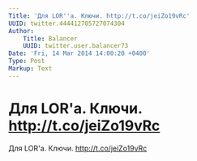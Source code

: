 ```yaml
---
Title: 'Для LOR''а. Ключи. http://t.co/jeiZo19vRc'
UUID: twitter.444412705727074304
Author:
    Title: Balancer
    UUID: twitter.user.balancer73
Date: 'Fri, 14 Mar 2014 14:00:20 +0400'
Type: Post
Markup: Text
---
```


# Для LOR'а. Ключи. http://t.co/jeiZo19vRc

Для LOR'а. Ключи. http://t.co/jeiZo19vRc